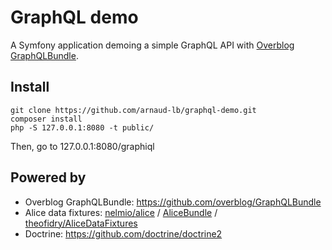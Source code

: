 # GraphQL demo

A Symfony application demoing a simple GraphQL API with [Overblog GraphQLBundle](https://github.com/overblog/GraphQLBundle).

## Install

```
git clone https://github.com/arnaud-lb/graphql-demo.git
composer install
php -S 127.0.0.1:8080 -t public/
```

Then, go to 127.0.0.1:8080/graphiql

## Powered by

- Overblog GraphQLBundle: https://github.com/overblog/GraphQLBundle
- Alice data fixtures: [nelmio/alice](https://github.com/nelmio/alice) / [AliceBundle](https://github.com/hautelook/AliceBundle) / [theofidry/AliceDataFixtures](https://github.com/theofidry/AliceDataFixtures)
- Doctrine: https://github.com/doctrine/doctrine2

